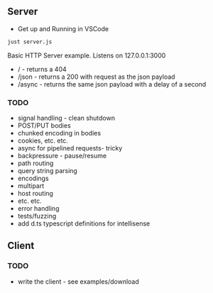 ## Server

- Get up and Running in VSCode

```bash
just server.js
```

Basic HTTP Server example. Listens on 127.0.0.1:3000

- / - returns a 404
- /json - returns a 200 with request as the json payload
- /async - returns the same json payload with a delay of a second

### TODO

- signal handling - clean shutdown
- POST/PUT bodies
- chunked encoding in bodies
- cookies, etc. etc.
- async for pipelined requests- tricky
- backpressure - pause/resume
- path routing
- query string parsing
- encodings
- multipart
- host routing
- etc. etc.
- error handling
- tests/fuzzing
- add d.ts typescript definitions for intellisense

## Client

### TODO

- write the client - see examples/download
